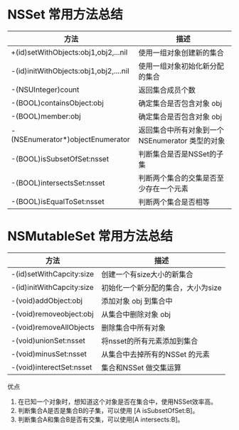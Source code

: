 

# NSSet 常用方法总结

方法 | 描述 |
------------ | ------------- | 
+(id)setWithObjects:obj1,obj2,...nil	 | 使用一组对象创建新的集合 
-(id)initWithObjects:obj1,obj2,....nil  | 使用一组对象初始化新分配的集合
-(NSUInteger)count|    返回集合成员个数
-(BOOL)containsObject:obj |  确定集合是否包含对象 obj
-(BOOL)member:obj | 确定集合是否包含对象 obj
-(NSEnumerator*)objectEnumerator | 返回集合中所有对象到一个 NSEnumerator 类型的对象
-(BOOL)isSubsetOfSet:nsset | 判断集合是否是NSSet的子集
-(BOOL)intersectsSet:nsset | 判断两个集合的交集是否至少存在一个元素
-(BOOL)isEqualToSet:nsset | 判断两个集合是否相等

# NSMutableSet 常用方法总结
方法 | 描述 |
------------ | ------------- | 
-(id)setWithCapcity:size | 创建一个有size大小的新集合
-(id)initWithCapcity:size | 初始化一个新分配的集合，大小为size
-(void)addObject:obj | 添加对象 obj 到集合中
-(void)removeobject:obj | 从集合中删除对象 obj
-(void)removeAllObjects | 删除集合中所有对象
-(void)unionSet:nsset | 将nsset的所有元素添加到集合
-(void)minusSet:nsset | 从集合中去掉所有的NSSet 的元素
-(void)interectSet:nsset | 集合和NSSet 做交集运算

优点

1. 在已知一个对象时，想知道这个对象是否在集合中，使用NSSet效率高。
2. 判断集合A是否是集合B的子集，可以使用 [A isSubsetOfSet:B]。
3. 判断集合A和集合B是否有交集，可以使用[A intersects:B]。


